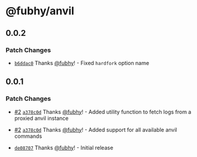 # @fubhy/anvil

## 0.0.2

### Patch Changes

- [`b6ddac0`](https://github.com/wagmi-dev/anviljs/commit/b6ddac0aed0762105060684f4aadc5e3796e33ca) Thanks [@fubhy](https://github.com/fubhy)! - Fixed `hardfork` option name

## 0.0.1

### Patch Changes

- [#2](https://github.com/wagmi-dev/anviljs/pull/2) [`a378c0d`](https://github.com/wagmi-dev/anviljs/commit/a378c0d95e5bbf61b437bf5796ed951edcca4982) Thanks [@fubhy](https://github.com/fubhy)! - Added utility function to fetch logs from a proxied anvil instance

- [#2](https://github.com/wagmi-dev/anviljs/pull/2) [`a378c0d`](https://github.com/wagmi-dev/anviljs/commit/a378c0d95e5bbf61b437bf5796ed951edcca4982) Thanks [@fubhy](https://github.com/fubhy)! - Added support for all available anvil commands

- [`de08707`](https://github.com/wagmi-dev/anviljs/commit/de08707ca42d32131450d7d58dd8c200843161c0) Thanks [@fubhy](https://github.com/fubhy)! - Initial release
